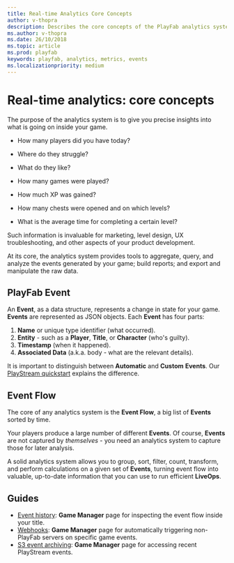 ```yaml
---
title: Real-time Analytics Core Concepts
author: v-thopra
description: Describes the core concepts of the PlayFab analytics system.
ms.author: v-thopra
ms.date: 26/10/2018
ms.topic: article
ms.prod: playfab
keywords: playfab, analytics, metrics, events
ms.localizationpriority: medium
---
```


# Real-time analytics: core concepts

The purpose of the analytics system is to give you precise insights into what is going on inside your game.

- How many players did you have today?

- Where do they struggle?
- What do they like?
- How many games were played?
- How much XP was gained?
- How many chests were opened and on which levels? 
- What is the average time for completing a certain level?

Such information is invaluable for marketing, level design, UX troubleshooting, and other aspects of your product development.

At its core, the analytics system provides tools to aggregate, query, and analyze the events generated by your game; build reports; and export and manipulate the raw data.

## PlayFab Event

An **Event**, as a data structure, represents a change in state for your game. **Events** are represented as JSON objects. Each **Event** has four parts:

1. **Name** or unique type identifier (what occurred).
2. **Entity** - such as a **Player**, **Title**, or **Character** (who's guilty).
3. **Timestamp** (when it happened).
4. **Associated Data** (a.k.a. body - what are the relevant details).

It is important to distinguish between **Automatic** and **Custom** **Events**. Our [PlayStream quickstart](../../automation/playstream-events/playstream-quickstart.md) explains the difference.

## Event Flow

The core of any analytics system is the **Event Flow**, a big list of **Events** sorted by time.

Your players produce a large number of different **Events**. Of course, **Events** are not captured by *themselves* - you need an analytics system to capture those for later analysis.

A solid analytics system allows you to group, sort, filter, count, transform, and perform calculations on a given set of **Events**, turning event flow into valuable, up-to-date information that you can use to run efficient **LiveOps**.

## Guides

- [Event history](../../automation/playstream-events/event-history.md): **Game Manager** page for inspecting the event flow inside your title.
- [Webhooks](../../analytics/metrics/webhooks.md): **Game Manager** page for automatically triggering non-PlayFab servers on specific game events.
- [S3 event archiving](../../analytics/metrics/s3-event-archiving.md): **Game Manager** page for accessing recent PlayStream events.
